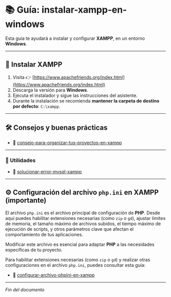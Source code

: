 # 📚 Guía: instalar-xampp-en-windows

Esta guía te ayudará a instalar y configurar **XAMPP**, en un entorno **Windows**.

---

## 🧰 Instalar XAMPP

1. Visita 👉 [https://www.apachefriends.org/index.html](https://www.apachefriends.org/index.html)
2. Descarga la versión para **Windows**.
3. Ejecuta el instalador y sigue las instrucciones del asistente.
4. Durante la instalación se recomienda **mantener la carpeta de destino por defecto**: `C:\xampp`.

---

## 🛠️ Consejos y buenas prácticas

- 📖 [consejo-para-organizar-tus-proyectos-en-xampp](https://github.com/tejada1970/guias-desarrollo/blob/master/entorno-windows/consejos/consejo-para-organizar-tus-proyectos-en-xampp.md)

---

### 🧱 Utilidades

- 📖 [solucionar-error-mysql-xampp](https://github.com/tejada1970/guias-desarrollo/blob/master/entorno-windows/utilidades/solucionar-error-mysql-xampp.md)

---

## ⚙️ Configuración del archivo `php.ini` en XAMPP (importante)

El archivo `php.ini` es el archivo principal de configuración de **PHP**. Desde aquí puedes habilitar extensiones necesarias (como `zip` o `gd`), ajustar límites de memoria, el tamaño máximo de archivos subidos, el tiempo máximo de ejecución de scripts, y otros parámetros clave que afectan el comportamiento de tus aplicaciones.

Modificar este archivo es esencial para adaptar **PHP** a las necesidades específicas de tu proyecto.

Para habilitar extensiones necesarias (como `zip` o `gd`) y realizar otras configuraciones en el archivo `php.ini`, puedes consultar esta guía:

- 📖 [configurar-archivo-phpini-en-xampp](https://github.com/tejada1970/guias-desarrollo/blob/master/entorno-windows/configurar/configurar-archivo-phpini-en-xampp.md)

---

*Fin del documento*
